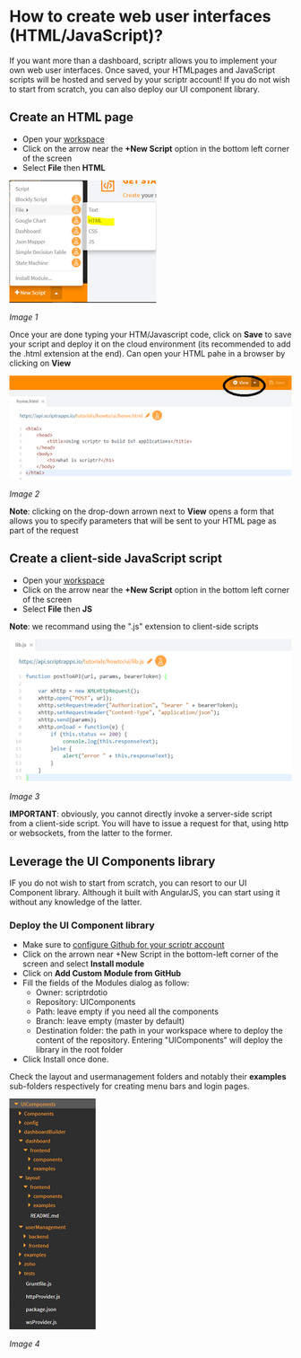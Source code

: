 # How to create web user interfaces (HTML/JavaScript)?

If you want more than a dashboard, scriptr allows you to implement your own web user interfaces. Once saved, your HTMLpages and JavaScript scripts will be hosted and served by your scriptr account! If you do not wish to start from scratch, you can also deploy our UI component library.

## Create an HTML page

- Open your [workspace](https://www.scriptr.io/workspace)
- Click on the arrow near the **+New Script** option in the bottom left corner of the screen
- Select **File** then **HTML**

![New HTML page](./images/new_html.png)

*Image 1*

Once your are done typing your HTM/Javascript code, click on **Save** to save your script and deploy it on the cloud environment (its recommended to add the .html extension at the end).  Can open your HTML pahe in a browser by clicking on **View**

![View HTML page](./images/view_html.png)

*Image 2*

**Note**: clicking on the drop-down arrown next to **View** opens a form that allows you to specify parameters that will be sent to your HTML page as part of the request

## Create a client-side JavaScript script

- Open your [workspace](https://www.scriptr.io/workspace)
- Click on the arrow near the **+New Script** option in the bottom left corner of the screen
- Select **File** then **JS**

**Note**: we recommand using the ".js" extension to client-side scripts

![New JS script](./images/new_js.png)

*Image 3*

**IMPORTANT**: obviously, you cannot directly invoke a server-side script from a client-side script. You will have to issue a request for that, using http or websockets, from the latter to the former.

## Leverage the UI Components library

IF you do not wish to start from scratch, you can resort to our UI Component library. Although it built with AngularJS, you can start using it without any knowledge of the latter.

### Deploy the UI Component library

- Make sure to [configure Github for your scriptr account](https://github.com/scriptrdotio/howto/blob/master/teamwork/version_control.md)
- Click on the arrown near +New Script in the bottom-left corner of the screen and select **Install module**
- Click on **Add Custom Module from GitHub** 
- Fill the fields of the Modules dialog as follow:
  - Owner: scriptrdotio
  - Repository: UIComponents
  - Path: leave empty if you need all the components
  - Branch: leave empty (master by default)
  - Destination folder: the path in your workspace where to deploy the content of the repository. Entering "UIComponents" will deploy the library in the root folder
- Click Install once done.

Check the layout and usermanagement folders and notably their **examples** sub-folders respectively for creating menu bars and login pages.

![The UI Components library](./images/ui_components.png)

*Image 4*
